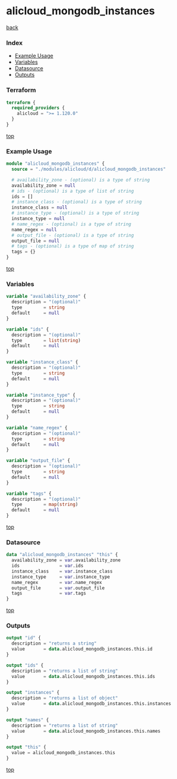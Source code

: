 # alicloud_mongodb_instances

[back](../alicloud.md)

### Index

- [Example Usage](#example-usage)
- [Variables](#variables)
- [Datasource](#datasource)
- [Outputs](#outputs)

### Terraform

```terraform
terraform {
  required_providers {
    alicloud = ">= 1.120.0"
  }
}
```

[top](#index)

### Example Usage

```terraform
module "alicloud_mongodb_instances" {
  source = "./modules/alicloud/d/alicloud_mongodb_instances"

  # availability_zone - (optional) is a type of string
  availability_zone = null
  # ids - (optional) is a type of list of string
  ids = []
  # instance_class - (optional) is a type of string
  instance_class = null
  # instance_type - (optional) is a type of string
  instance_type = null
  # name_regex - (optional) is a type of string
  name_regex = null
  # output_file - (optional) is a type of string
  output_file = null
  # tags - (optional) is a type of map of string
  tags = {}
}
```

[top](#index)

### Variables

```terraform
variable "availability_zone" {
  description = "(optional)"
  type        = string
  default     = null
}

variable "ids" {
  description = "(optional)"
  type        = list(string)
  default     = null
}

variable "instance_class" {
  description = "(optional)"
  type        = string
  default     = null
}

variable "instance_type" {
  description = "(optional)"
  type        = string
  default     = null
}

variable "name_regex" {
  description = "(optional)"
  type        = string
  default     = null
}

variable "output_file" {
  description = "(optional)"
  type        = string
  default     = null
}

variable "tags" {
  description = "(optional)"
  type        = map(string)
  default     = null
}
```

[top](#index)

### Datasource

```terraform
data "alicloud_mongodb_instances" "this" {
  availability_zone = var.availability_zone
  ids               = var.ids
  instance_class    = var.instance_class
  instance_type     = var.instance_type
  name_regex        = var.name_regex
  output_file       = var.output_file
  tags              = var.tags
}
```

[top](#index)

### Outputs

```terraform
output "id" {
  description = "returns a string"
  value       = data.alicloud_mongodb_instances.this.id
}

output "ids" {
  description = "returns a list of string"
  value       = data.alicloud_mongodb_instances.this.ids
}

output "instances" {
  description = "returns a list of object"
  value       = data.alicloud_mongodb_instances.this.instances
}

output "names" {
  description = "returns a list of string"
  value       = data.alicloud_mongodb_instances.this.names
}

output "this" {
  value = alicloud_mongodb_instances.this
}
```

[top](#index)